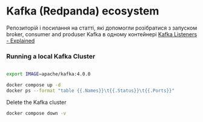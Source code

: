 # Kafka (Redpanda) ecosystem

Репозиторій і посилання на статті, які допомогли розібратися з запуском broker, consumer and produser Kafka в одному контейнері
 [Kafka Listeners - Explained](https://github.com/rmoff/kafka-listeners/tree/master)
 

### Running a local Kafka Cluster


```bash

export IMAGE=apache/kafka:4.0.0

docker compose up -d
docker ps --format "table {{.Names}}\t{{.Status}}\t{{.Ports}}"
```





Delete the Kafka cluster

```bash
docker compose down -v
```

